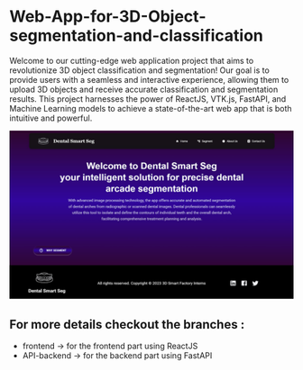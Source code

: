 # Web-App-for-3D-Object-segmentation-and-classification

Welcome to our cutting-edge web application project that aims to revolutionize 3D object classification and segmentation! Our goal is to provide users with a seamless and interactive experience, allowing them to upload 3D objects and receive accurate classification and segmentation results. This project harnesses the power of ReactJS, VTK.js, FastAPI, and Machine Learning models to achieve a state-of-the-art web app that is both intuitive and powerful.

<img src='./assets/home.jpg' alt='homePage' />

## For more details checkout the branches :

- frontend -> for the frontend part using ReactJS
- API-backend -> for the backend part using FastAPI

